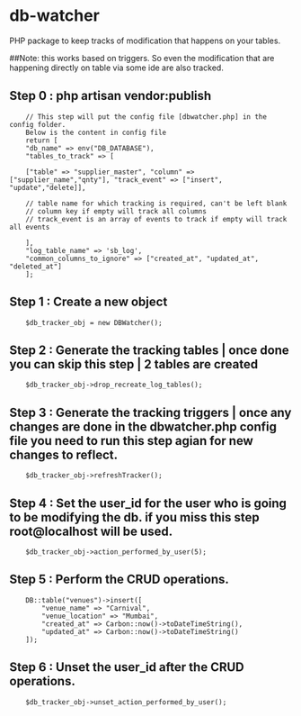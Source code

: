 # db-watcher
PHP package to keep tracks of modification that happens on your tables.

##Note: this works based on triggers. So even the modification that are happening directly on table via some ide are also tracked.


## Step 0 : php artisan vendor:publish 
        
        // This step will put the config file [dbwatcher.php] in the config folder.
        Below is the content in config file
        return [
        "db_name" => env("DB_DATABASE"),
        "tables_to_track" => [
        
        ["table" => "supplier_master", "column" => ["supplier_name","qnty"], "track_event" => ["insert", "update","delete]],
        
        // table name for which tracking is required, can't be left blank
        // column key if empty will track all columns 
        // track_event is an array of events to track if empty will track all events
        
        ],
        "log_table_name" => 'sb_log',
        "common_columns_to_ignore" => ["created_at", "updated_at", "deleted_at"]
        ];
        
## Step 1 : Create a new object
        $db_tracker_obj = new DBWatcher();
        
## Step 2 : Generate the tracking tables | once done you can skip this step | 2 tables are created 
        
        $db_tracker_obj->drop_recreate_log_tables();
        
## Step 3 : Generate the tracking triggers | once any changes are done in the dbwatcher.php config file you need to run this step agian for new changes to reflect.
        
        $db_tracker_obj->refreshTracker();
        
## Step 4 : Set the user_id for the user who is going to be modifying the db. if you miss this step root@localhost will be used.
        
        $db_tracker_obj->action_performed_by_user(5);
        
## Step 5 : Perform the CRUD operations.
        
        DB::table("venues")->insert([
            "venue_name" => "Carnival",
            "venue_location" => "Mumbai",         
            "created_at" => Carbon::now()->toDateTimeString(),
            "updated_at" => Carbon::now()->toDateTimeString()
        ]);
        
## Step 6 : Unset the user_id after the CRUD operations.
        
        $db_tracker_obj->unset_action_performed_by_user();
        
        
